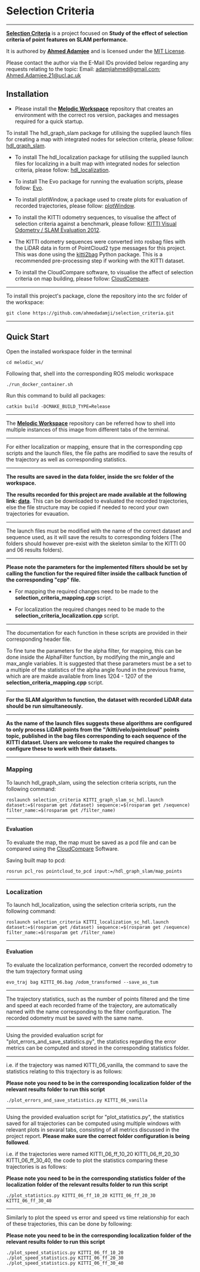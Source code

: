 # Selection Criteria
----------------- 

[**Selection Criteria**](https://github.com/ahmedadamji/selection_criteria) is a project focused on **Study of the effect of selection criteria of point features on SLAM performance.**  

It is authored by [**Ahmed Adamjee**](https://www.linkedin.com/in/ahmedadamjee/) and is licensed under the [MIT License](https://github.com/ahmedadamji/selection_criteria/blob/main/LICENSE).  

Please contact the author via the E-Mail IDs provided below regarding any requests relating to the topic:
Email: [adamjiahmed@gmail.com](mailto:adamjiahmed@gmail.com); [Ahmed.Adamjee.21@ucl.ac.uk](mailto:Ahmed.Adamjee.21@ucl.ac.uk)  
<!-- 
## Testing Videos

Pending -->

## Installation

   

* Please install the [**Melodic Workspace**](https://github.com/ahmedadamji/melodic_ws) repository that creates an environment with the correct ros version, packages and messages required for a quick startup.  


To install The hdl\_graph\_slam package for utilising the supplied launch files for creating a map with integrated nodes for selection criteria, please follow: [hdl_graph_slam](https://github.com/koide3/hdl_graph_slam).  

   

* To install The hdl\_localization package for utilising the supplied launch files for localizing in a built map with integrated nodes for selection criteria, please follow: [hdl_localization](https://github.com/koide3/hdl_localization).  

   

* To install The Evo package for running the evaluation scripts, please follow: [Evo](https://pypi.org/project/evo/).  

   

* To install plotWindow, a package used to create plots for evaluation of recorded trajectories, please follow: [plotWindow](https://github.com/superjax/plotWindow).  

   

* To install the KITTI odometry sequences, to visualise the affect of selection criteria against a benchmark, please follow: [KITTI Visual Odometry / SLAM Evaluation 2012](https://www.cvlibs.net/datasets/kitti/eval_odometry.php).  

   

* The KITTI odometry sequences were converted into rosbag files with the LiDAR data in form of PointCloud2 type messages for this project. This was done using the [kitti2bag](https://github.com/tomas789/kitti2bag) Python package. This is a recommended pre-processing step if working with the KITTI dataset.  

   

* To install the CloudCompare software, to visualise the affect of selection criteria on map building, please follow: [CloudCompare](https://www.danielgm.net/cc/).  

- - - -  


To install this project's package, clone the repository into the src folder of the workspace:  

```
git clone https://github.com/ahmedadamji/selection_criteria.git
```

- - - -  


## Quick Start



Open the installed workspace folder in the terminal  

```
cd melodic_ws/
```

Following that, shell into the corresponding ROS melodic workspace  

```
./run_docker_container.sh 
```

Run this command to build all packages:  

```
catkin build -DCMAKE_BUILD_TYPE=Release
```

- - - -  

The [**Melodic Workspace**](https://github.com/ahmedadamji/melodic_ws) repository can be referred how to shell into multiple instances of this image from different tabs of the terminal.  

- - - -  



For either localization or mapping, ensure that in the corresponding cpp scripts and the launch files, the file paths are modified to save the results of the trajectory as well as corresponding statistics.  

- - - -  

**The results are saved in the data folder, inside the src folder of the workspace.**  

**The results recorded for this project are made available at the following link: [data](https://liveuclac-my.sharepoint.com/:f:/g/personal/ucaban4_ucl_ac_uk/EjILZSOOLhRJsH_uLDgDNyYBBYDeQaTyg6IZOxn7z3xxVw?e=zR40JR)**. This can be downloaded to evaluated the recorded trajectories, else the file structure may be copied if needed to record your own trajectories for evauation.  

- - - -  

The launch files must be modified with the name of the correct dataset and sequence used, as it will save the results to corresponding folders (The folders should however pre-exist with the skeleton similar to the KITTI 00 and 06 results folders).  

- - - -  


**Please note the parameters for the implemented filters should be set by calling the function for the required filter inside the callback function of the corresponding "cpp" file.**  


* For mapping the required changes need to be made to the **selection_criteria_mapping.cpp** script.  

* For localization the required changes need to be made to the **selection_criteria_localization.cpp** script.  

- - - -  


The documentation for each function in these scripts are provided in their corresponding header file.

To fine tune the parameters for the alpha filter, for mapping, this can be done inside the AlphaFilter function, by modifying the min_angle and max_angle variables. It is suggested that these parameters must be a set to a multiple of the statistics of the alpha angle found in the previous frame, which are are makde available from lines 1204 - 1207 of the **selection_criteria_mapping.cpp** script.  

- - - -  


**For the SLAM algorithm to function, the dataset with recorded LiDAR data should be run simultaneously.**  

- - - -  

**As the name of the launch files suggests these algorithms are configured to only process LiDAR points from the "/kitti/velo/pointcloud" points topic, published in the bag files corresponding to each sequence of the KITTI dataset. Users are welcome to make the required changes to configure these to work with their datasets.**  

- - - -  


### Mapping

To launch hdl\_graph\_slam, using the selection criteria scripts, run the following command:  

```
roslaunch selection_criteria KITTI_graph_slam_sc_hdl.launch dataset:=$(rosparam get /dataset) sequence:=$(rosparam get /sequence) filter_name:=$(rosparam get /filter_name)
```

- - - -  

#### Evaluation

To evaluate the map, the map must be saved as a pcd file and can be compared using the [CloudCompare](https://www.danielgm.net/cc/) Software.  

Saving built map to pcd:  

```
rosrun pcl_ros pointcloud_to_pcd input:=/hdl_graph_slam/map_points 
```

- - - -  


### Localization

To launch hdl\_localization, using the selection criteria scripts, run the following command:  

```
roslaunch selection_criteria KITTI_localization_sc_hdl.launch dataset:=$(rosparam get /dataset) sequence:=$(rosparam get /sequence) filter_name:=$(rosparam get /filter_name)
```

- - - -  


#### Evaluation

To evaluate the localization performance, convert the recorded odometry to the tum trajectory format using  
```
evo_traj bag KITTI_06.bag /odom_transformed --save_as_tum
```

- - - -  

The trajectory statistics, such as the number of points filtered and the time and speed at each recorded frame of the trajectory, are automatically named with the name corresponding to the filter configuration. The recorded odometry must be saved with the same name.  

- - - -  

Using the provided evaluation script for "plot_errors_and_save_statistics.py", the statistics regarding the error metrics can be computed and stored in the corresponding statistics folder.  

- - - -  


i.e. if the trajectory was named KITTI_06_vanilla, the command to save the statistics relating to this trajectory is as follows:  

**Please note you need to be in the corresponding localization folder of the relevant results folder to run this script**  

```
./plot_errors_and_save_statistics.py KITTI_06_vanilla
```

- - - -  


Using the provided evaluation script for "plot_statistics.py", the statistics saved for all trajectories can be computed using multiple windows with relevant plots in sevaral tabs, consisting of all metrics discussed in the project report. **Please make sure the correct folder configuration is being followed**.  

i.e. if the trajectories were named KITTI_06_ff_10_20 KITTI_06_ff_20_30 KITTI_06_ff_30_40, the code to plot the statistics comparing these trajectories is as follows:  

**Please note you need to be in the corresponding statistics folder of the localization folder of the relevant results folder to run this script**  

```
./plot_statistics.py KITTI_06_ff_10_20 KITTI_06_ff_20_30 KITTI_06_ff_30_40
```

- - - -  

Similarly to plot the speed vs error and speed vs time relationship for each of these trajectories, this can be done by following:  

**Please note you need to be in the corresponding localization folder of the relevant results folder to run this script**  

```
./plot_speed_statistics.py KITTI_06_ff_10_20
./plot_speed_statistics.py KITTI_06_ff_20_30
./plot_speed_statistics.py KITTI_06_ff_30_40
```